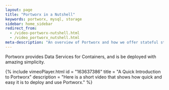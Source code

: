 ```yaml
---
layout: page
title: "Portworx in a Nutshell"
keywords: portworx, mysql, storage
sidebar: home_sidebar
redirect_from:
  - /video-portworx-nutshell.html
  - /video_portworx_nutshell.html
meta-description: "An overview of Portworx and how we offer stateful storage solutions. Learn how quick and easy it is to deploy Portworx!"
---
```


Portworx provides Data Services for Containers, and is be deployed with amazing simplicity.

{%
    include vimeoPlayer.html
    id = "163637386"
    title = "A Quick Introduction to Portworx"
    description = "Here is a short video that shows how quick and easy it is to deploy and use Portworx."
%}
